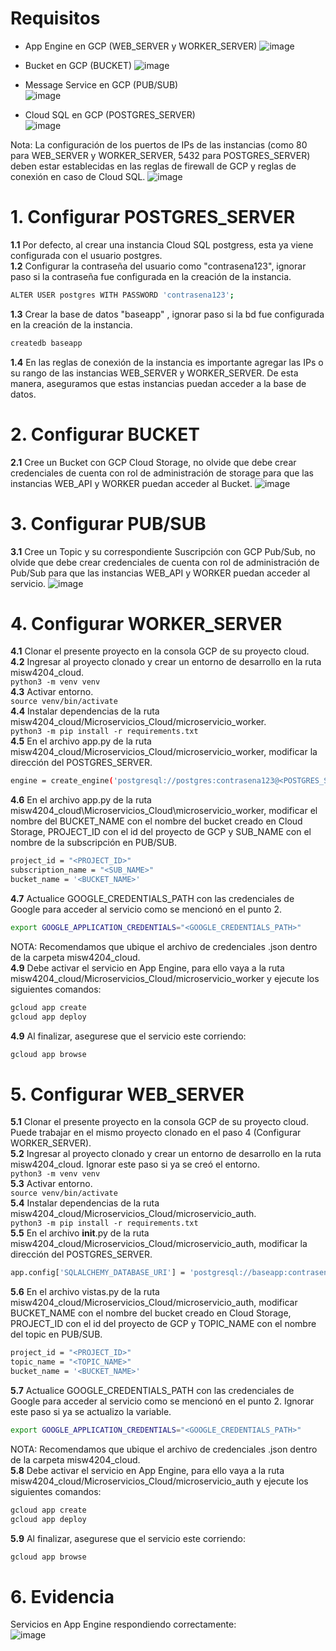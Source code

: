 # Requisitos

- App Engine en GCP (WEB_SERVER y WORKER_SERVER)
![image](https://github.com/jorcasca/misw4204_cloud/assets/31069035/fbe01bef-1791-4897-9d5c-29d6c994af69)

- Bucket en GCP (BUCKET)
![image](https://github.com/jorcasca/misw4204_cloud/assets/31069035/59f8a4b1-b183-4765-867c-47c0ee570e99)

- Message Service en GCP (PUB/SUB)  
![image](https://github.com/jorcasca/misw4204_cloud/assets/31069035/5a86be38-0c55-4795-85fa-c88a4059f6b2)

- Cloud SQL en GCP (POSTGRES_SERVER)  
![image](https://github.com/jorcasca/misw4204_cloud/assets/31069035/d016ce56-4698-4533-8792-840de282b84c)


Nota: La configuración de los puertos de IPs de las instancias (como 80 para WEB_SERVER y WORKER_SERVER, 5432 para POSTGRES_SERVER) deben estar establecidas en las reglas de firewall de GCP y reglas de conexión en caso de Cloud SQL.
![image](https://github.com/jorcasca/misw4204_cloud/assets/31069035/b3e76e06-8650-43b8-85af-eac023107e47)

# 1. Configurar POSTGRES_SERVER

**1.1**  Por defecto, al crear una instancia Cloud SQL postgress, esta ya viene configurada con el usuario postgres.  
**1.2** Configurar la contraseña del usuario como "contrasena123", ignorar paso si la contraseña fue configurada en la creación de la instancia.
```bash
ALTER USER postgres WITH PASSWORD 'contrasena123';
```
**1.3** Crear la base de datos "baseapp" , ignorar paso si la bd fue configurada en la creación de la instancia.
```bash
createdb baseapp
```  
**1.4** En las reglas de conexión de la instancia es importante agregar las IPs o su rango de las instancias WEB_SERVER y WORKER_SERVER. De esta manera, aseguramos que estas instancias puedan acceder a la base de datos.

# 2. Configurar BUCKET

**2.1**  Cree un Bucket con GCP Cloud Storage, no olvide que debe crear credenciales de cuenta con rol de administración de storage para que las instancias WEB_API y WORKER puedan acceder al Bucket. 
![image](https://user-images.githubusercontent.com/31069035/236659184-50b5f7f8-26d0-439c-9813-d609483526c6.png)

# 3. Configurar PUB/SUB
**3.1**  Cree un Topic y su correspondiente Suscripción con GCP Pub/Sub, no olvide que debe crear credenciales de cuenta con rol de administración de Pub/Sub para que las instancias WEB_API y WORKER puedan acceder al servicio. 
![image](https://github.com/jorcasca/misw4204_cloud/assets/31069035/cc170762-2d0a-4d6c-be2b-40790b2a5385)

# 4. Configurar WORKER_SERVER

**4.1** Clonar el presente proyecto en la consola GCP de su proyecto cloud.  
**4.2** Ingresar al proyecto clonado y crear un entorno de desarrollo en la ruta misw4204_cloud.  
`python3 -m venv venv`  
**4.3** Activar entorno.  
`source venv/bin/activate`  
**4.4** Instalar dependencias de la ruta misw4204_cloud/Microservicios_Cloud/microservicio_worker.  
`python3 -m pip install -r requirements.txt`  
**4.5** En el archivo app.py de la ruta misw4204_cloud/Microservicios_Cloud/microservicio_worker, modificar la dirección del POSTGRES_SERVER.
```bash
engine = create_engine('postgresql://postgres:contrasena123@<POSTGRES_SERVER_IP>/baseapp')
```  
**4.6** En el archivo app.py de la ruta misw4204_cloud\Microservicios_Cloud\microservicio_worker, modificar el nombre del BUCKET_NAME con el nombre del bucket creado en Cloud Storage, PROJECT_ID con el id del proyecto de GCP y SUB_NAME con el nombre de la subscripción en PUB/SUB.  
```bash
project_id = "<PROJECT_ID>"
subscription_name = "<SUB_NAME>"
bucket_name = '<BUCKET_NAME>'
```  
**4.7** Actualice GOOGLE_CREDENTIALS_PATH con las credenciales de Google para acceder al servicio como se mencionó en el punto 2.  
```bash
export GOOGLE_APPLICATION_CREDENTIALS="<GOOGLE_CREDENTIALS_PATH>"
``` 
NOTA: Recomendamos que ubique el archivo de credenciales .json dentro de la carpeta misw4204_cloud.  
**4.9** Debe activar el servicio en App Engine, para ello vaya a la ruta misw4204_cloud/Microservicios_Cloud/microservicio_worker y ejecute los siguientes comandos: 
```bash
gcloud app create
gcloud app deploy
```  
**4.9** Al finalizar, asegurese que el servicio este corriendo:  
```bash
gcloud app browse
```  

# 5. Configurar WEB_SERVER

**5.1** Clonar el presente proyecto en la consola GCP de su proyecto cloud. Puede trabajar en el mismo proyecto clonado en el paso 4 (Configurar WORKER_SERVER).  
**5.2** Ingresar al proyecto clonado y crear un entorno de desarrollo en la ruta misw4204_cloud. Ignorar este paso si ya se creó el entorno.  
`python3 -m venv venv`  
**5.3** Activar entorno.  
`source venv/bin/activate`  
**5.4** Instalar dependencias de la ruta misw4204_cloud/Microservicios_Cloud/microservicio_auth.  
`python3 -m pip install -r requirements.txt`  
**5.5** En el archivo __init__.py de la ruta misw4204_cloud/Microservicios_Cloud/microservicio_auth, modificar la dirección del POSTGRES_SERVER.
```bash
app.config['SQLALCHEMY_DATABASE_URI'] = 'postgresql://baseapp:contrasena123@<POSTGRES_SERVER_IP>/baseapp'
```
**5.6** En el archivo vistas.py de la ruta misw4204_cloud/Microservicios_Cloud/microservicio_auth, modificar BUCKET_NAME con el nombre del bucket creado en Cloud Storage, PROJECT_ID con el id del proyecto de GCP y TOPIC_NAME con el nombre del topic en PUB/SUB.  
```bash
project_id = "<PROJECT_ID>"
topic_name = "<TOPIC_NAME>"
bucket_name = '<BUCKET_NAME>'
```  
**5.7** Actualice GOOGLE_CREDENTIALS_PATH con las credenciales de Google para acceder al servicio como se mencionó en el punto 2. Ignorar este paso si ya se actualizo la variable.  
```bash
export GOOGLE_APPLICATION_CREDENTIALS="<GOOGLE_CREDENTIALS_PATH>"
``` 
NOTA: Recomendamos que ubique el archivo de credenciales .json dentro de la carpeta misw4204_cloud.  
**5.8** Debe activar el servicio en App Engine, para ello vaya a la ruta misw4204_cloud/Microservicios_Cloud/microservicio_auth y ejecute los siguientes comandos: 
```bash
gcloud app create
gcloud app deploy
```  
**5.9** Al finalizar, asegurese que el servicio este corriendo:  
```bash
gcloud app browse
```  

# 6. Evidencia
Servicios en App Engine respondiendo correctamente:  
![image](https://github.com/jorcasca/misw4204_cloud/assets/31069035/310fe658-b225-4f30-9a6b-435284b39c0d)
